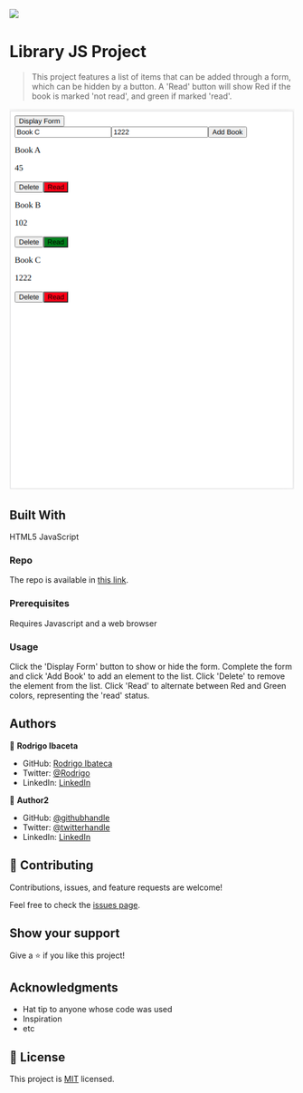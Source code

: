 ![](https://img.shields.io/badge/Microverse-blueviolet)

# Library JS Project

> This project features a list of items that can be added through a form, which can be hidden by a button.
A 'Read' button will show Red if the book is marked 'not read', and green if marked 'read'.

![screenshot](library.png)

## Built With

HTML5
JavaScript

### Repo

The repo is available in [this link](https://github.com/RokoVarano/BookApp).

### Prerequisites

Requires Javascript and a web browser
### Usage

Click the 'Display Form' button to show or hide the form.
Complete the form and click 'Add Book' to add an element to the list.
Click 'Delete' to remove the element from the list.
Click 'Read' to alternate between Red and Green colors, representing the 'read' status.
## Authors

👤 **Rodrigo Ibaceta**

- GitHub: [Rodrigo Ibateca](https://github.com/RokoVarano/)
- Twitter: [@Rodrigo](https://twitter.com/RodrigoIbacet11)
- LinkedIn: [LinkedIn](https://www.linkedin.com/in/rodrigo-ibaceta-a8657611a/)

👤 **Author2**

- GitHub: [@githubhandle](https://github.com/githubhandle)
- Twitter: [@twitterhandle](https://twitter.com/twitterhandle)
- LinkedIn: [LinkedIn](https://linkedin.com/in/linkedinhandle)

## 🤝 Contributing

Contributions, issues, and feature requests are welcome!

Feel free to check the [issues page](https://github.com/RokoVarano/BookApp/issues).

## Show your support

Give a ⭐️ if you like this project!

## Acknowledgments

- Hat tip to anyone whose code was used
- Inspiration
- etc

## 📝 License

This project is [MIT](LICENSE.md) licensed.